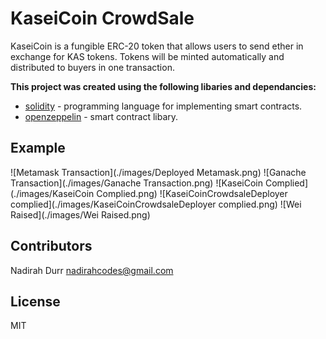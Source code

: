 # KaseiCoin CrowdSale

KaseiCoin is a fungible ERC-20 token that allows users to send ether in exchange for KAS tokens. Tokens will be minted automatically and distributed to buyers in one transaction. 


**This project was created using the following libaries and dependancies:**

* [solidity](https://docs.soliditylang.org/) - programming language for implementing smart contracts.
* [openzeppelin](https://github.com/OpenZeppelin) - smart contract libary. 

## Example
![Metamask Transaction](./images/Deployed Metamask.png)
![Ganache Transaction](./images/Ganache Transaction.png)
![KaseiCoin Complied](./images/KaseiCoin Complied.png)
![KaseiCoinCrowdsaleDeployer complied](./images/KaseiCoinCrowdsaleDeployer complied.png)
![Wei Raised](./images/Wei Raised.png)


## Contributors

Nadirah Durr
nadirahcodes@gmail.com

## License
MIT